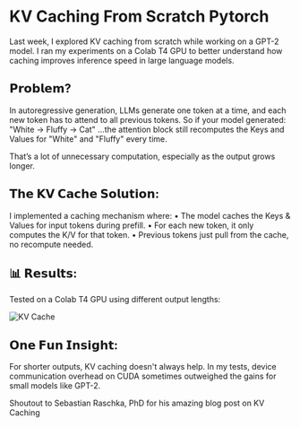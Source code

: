 # KV Caching From Scratch Pytorch

Last week, I explored KV caching from scratch while working on a GPT-2 model. I ran my experiments on a Colab T4 GPU to better understand how caching improves inference speed in large language models.

## 𝗣𝗿𝗼𝗯𝗹𝗲𝗺?
In autoregressive generation, LLMs generate one token at a time, and each new token has to attend to all previous tokens.
So if your model generated: "White → Fluffy → Cat"
…the attention block still recomputes the Keys and Values for "White" and "Fluffy" every time.

That’s a lot of unnecessary computation, especially as the output grows longer.

## 𝗧𝗵𝗲 𝗞𝗩 𝗖𝗮𝗰𝗵𝗲 𝗦𝗼𝗹𝘂𝘁𝗶𝗼𝗻:
I implemented a caching mechanism where:
 • The model caches the Keys & Values for input tokens during prefill.
 • For each new token, it only computes the K/V for that token.
 • Previous tokens just pull from the cache, no recompute needed.

## 📊 𝗥𝗲𝘀𝘂𝗹𝘁𝘀:
Tested on a Colab T4 GPU using different output lengths:

![KV Cache](https://github.com/user-attachments/assets/33c5ce39-fd43-4c74-9f01-daac0afa13a0)


## 𝗢𝗻𝗲 𝗙𝘂𝗻 𝗜𝗻𝘀𝗶𝗴𝗵𝘁:
For shorter outputs, KV caching doesn't always help.
In my tests, device communication overhead on CUDA sometimes outweighed the gains for small models like GPT-2.

Shoutout to Sebastian Raschka, PhD for his amazing blog post on KV Caching
